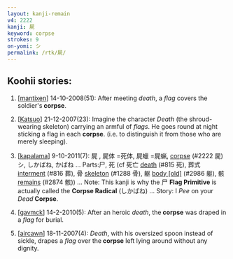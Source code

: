 ```yaml
---
layout: kanji-remain
v4: 2222
kanji: 屍
keyword: corpse
strokes: 9
on-yomi: シ
permalink: /rtk/屍/
---
```


## Koohii stories: 

1) [<a href="http://kanji.koohii.com/profile/mantixen">mantixen</a>] 14-10-2008(51): After meeting <em>death</em>, a <em>flag</em> covers the soldier&#039;s<strong> corpse</strong>.

2) [<a href="http://kanji.koohii.com/profile/Katsuo">Katsuo</a>] 21-12-2007(23): Imagine the character <em>Death</em> (the shroud-wearing skeleton) carrying an armful of <em>flags</em>. He goes round at night sticking a flag in each <strong>corpse</strong>. (i.e. to distinguish it from those who are merely sleeping).

3) [<a href="http://kanji.koohii.com/profile/kapalama">kapalama</a>] 9-10-2011(7): 屍 , 屍体 =死体, 屍蠟 =屍蝋, <a href="../v4/2222.html">corpse</a> (#2222 屍) シ, しかばね, かばね ... Parts:尸, 死 (cf 死亡 <a href="../v4/815.html">death</a> (#815 死), 葬式 <a href="../v4/816.html">interment</a> (#816 葬), 骨 <a href="../v4/1288.html">skeleton</a> (#1288 骨), 躯 <a href="http://kanji.koohii.com/study/kanji/2986">body [old]</a> (#2986 躯), 骸 <a href="../v4/2874.html">remains</a> (#2874 骸)) ... Note: This kanji is why the 尸 <strong>Flag Primitive</strong> is actually called the <strong>Corpse Radical</strong> (しかばね) ... Story: I <em>Pee</em> on your <em>Dead</em><strong> Corpse</strong>.

4) [<a href="http://kanji.koohii.com/profile/gavmck">gavmck</a>] 14-2-2010(5): After an heroic <em>death</em>, the<strong> corpse</strong> was draped in a <em>flag</em> for burial.

5) [<a href="http://kanji.koohii.com/profile/aircawn">aircawn</a>] 18-11-2007(4): <em>Death</em>, with his oversized spoon instead of sickle, drapes a <em>flag</em> over the<strong> corpse</strong> left lying around without any dignity.

